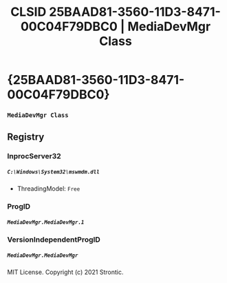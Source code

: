 ﻿---
title: "CLSID 25BAAD81-3560-11D3-8471-00C04F79DBC0 | MediaDevMgr Class"
excerpt: What is COM-Object CLSID 25BAAD81-3560-11D3-8471-00C04F79DBC0?
---

# {25BAAD81-3560-11D3-8471-00C04F79DBC0}

### `MediaDevMgr Class`

## Registry


### InprocServer32

##### `C:\Windows\System32\mswmdm.dll`
* ThreadingModel: `Free`

### ProgID

##### `MediaDevMgr.MediaDevMgr.1`

### VersionIndependentProgID

##### `MediaDevMgr.MediaDevMgr`

MIT License. Copyright (c) 2021 Strontic.


